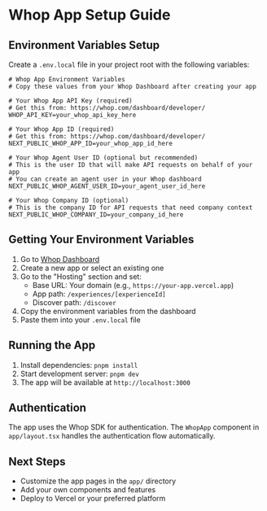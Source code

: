 # Whop App Setup Guide

## Environment Variables Setup

Create a `.env.local` file in your project root with the following variables:

```env
# Whop App Environment Variables
# Copy these values from your Whop Dashboard after creating your app

# Your Whop App API Key (required)
# Get this from: https://whop.com/dashboard/developer/
WHOP_API_KEY=your_whop_api_key_here

# Your Whop App ID (required)
# Get this from: https://whop.com/dashboard/developer/
NEXT_PUBLIC_WHOP_APP_ID=your_whop_app_id_here

# Your Whop Agent User ID (optional but recommended)
# This is the user ID that will make API requests on behalf of your app
# You can create an agent user in your Whop dashboard
NEXT_PUBLIC_WHOP_AGENT_USER_ID=your_agent_user_id_here

# Your Whop Company ID (optional)
# This is the company ID for API requests that need company context
NEXT_PUBLIC_WHOP_COMPANY_ID=your_company_id_here
```

## Getting Your Environment Variables

1. Go to [Whop Dashboard](https://whop.com/dashboard/developer/)
2. Create a new app or select an existing one
3. Go to the "Hosting" section and set:
   - Base URL: Your domain (e.g., `https://your-app.vercel.app`)
   - App path: `/experiences/[experienceId]`
   - Discover path: `/discover`
4. Copy the environment variables from the dashboard
5. Paste them into your `.env.local` file

## Running the App

1. Install dependencies: `pnpm install`
2. Start development server: `pnpm dev`
3. The app will be available at `http://localhost:3000`

## Authentication

The app uses the Whop SDK for authentication. The `WhopApp` component in `app/layout.tsx` handles the authentication flow automatically.

## Next Steps

- Customize the app pages in the `app/` directory
- Add your own components and features
- Deploy to Vercel or your preferred platform

